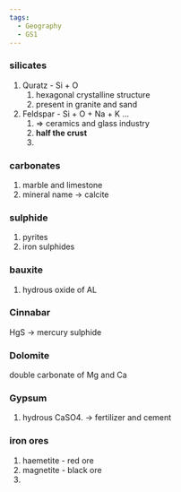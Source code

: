 ```yaml
---
tags:
  - Geography
  - GS1
---
```

### silicates
1. Quratz - Si + O
	1. hexagonal crystalline structure
	2. present in granite and sand
2. Feldspar - Si + O + Na + K ...
	1. => ceramics and glass industry
	2. **half the crust**
	3. 
### carbonates
1. marble and limestone 
2. mineral name -> calcite
### sulphide
1. pyrites
2. iron sulphides
### bauxite
1. hydrous oxide of AL
### Cinnabar
HgS -> mercury sulphide
### Dolomite
double carbonate of Mg and Ca
### Gypsum
1. hydrous CaSO4. -> fertilizer and cement
### iron ores
1. haemetite - red ore
2. magnetite - black ore
3. 
